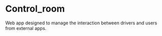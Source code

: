 # Control_room
Web app designed to manage the interaction between drivers and users from external apps.